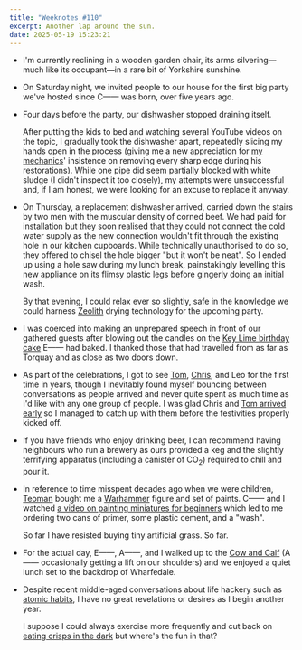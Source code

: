 ```yaml
---
title: "Weeknotes #110"
excerpt: Another lap around the sun.
date: 2025-05-19 15:23:21
---
```

*   I'm currently reclining in a wooden garden chair, its arms silvering—much like its occupant—in a rare bit of Yorkshire sunshine.

*   On Saturday night, we invited people to our house for the first big party we've hosted since C—— was born, over five years ago.

*   Four days before the party, our dishwasher stopped draining itself.

    After putting the kids to bed and watching several YouTube videos on the topic, I gradually took the dishwasher apart, repeatedly slicing my hands open in the process (giving me a new appreciation for [my mechanics](https://www.youtube.com/mymechanics)' insistence on removing every sharp edge during his restorations). While one pipe did seem partially blocked with white sludge (I didn't inspect it too closely), my attempts were unsuccessful and, if I am honest, we were looking for an excuse to replace it anyway.

*   On Thursday, a replacement dishwasher arrived, carried down the stairs by two men with the muscular density of corned beef. We had paid for installation but they soon realised that they could not connect the cold water supply as the new connection wouldn't fit through the existing hole in our kitchen cupboards. While technically unauthorised to do so, they offered to chisel the hole bigger "but it won't be neat". So I ended up using a hole saw during my lunch break, painstakingly levelling this new appliance on its flimsy plastic legs before gingerly doing an initial wash.

    By that evening, I could relax ever so slightly, safe in the knowledge we could harness [Zeolith](https://en.wikipedia.org/wiki/Zeolite) drying technology for the upcoming party.

*   I was coerced into making an unprepared speech in front of our gathered guests after blowing out the candles on the [Key Lime birthday cake](https://www.modernhoney.com/key-lime-cake/#wprm-recipe-container-15121) E—— had baked. I thanked those that had travelled from as far as Torquay and as close as two doors down.

*   As part of the celebrations, I got to see [Tom](https://tomstu.art), [Chris](https://tuzz.tech/), and Leo for the first time in years, though I inevitably found myself bouncing between conversations as people arrived and never quite spent as much time as I'd like with any one group of people. I was glad Chris and [Tom arrived early](https://tomstu.art/weeknotes-280-little-jaunt) so I managed to catch up with them before the festivities properly kicked off.

*   If you have friends who enjoy drinking beer, I can recommend having neighbours who run a brewery as ours provided a keg and the slightly terrifying apparatus (including a canister of CO<sub>2</sub>) required to chill and pour it.

*   In reference to time misspent decades ago when we were children, [Teoman](https://mimstudios.com/) bought me a [Warhammer](https://www.warhammer.com/en-GB/home) figure and set of paints. C—— and I watched [a video on painting miniatures for beginners](https://youtu.be/v-BlVYFxfRA?feature=shared) which led to me ordering two cans of primer, some plastic cement, and a "wash".

    So far I have resisted buying tiny artificial grass. So far.

*   For the actual day, E——, A——, and I walked up to the [Cow and Calf](https://www.visitbradford.com/things-to-do/cow-and-calf-rocks-p1622581) (A—— occasionally getting a lift on our shoulders) and we enjoyed a quiet lunch set to the backdrop of Wharfedale.

*   Despite recent middle-aged conversations about life hackery such as [atomic habits](https://jamesclear.com/atomic-habits), I have no great revelations or desires as I begin another year.

    I suppose I could always exercise more frequently and cut back on [eating crisps in the dark](/2022/01/06/weeknotes-84/#secretly-eating-crisps) but where's the fun in that?
